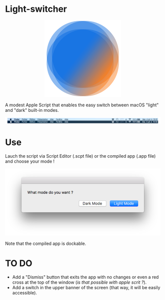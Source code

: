 # Light-switcher

<p align="center">
<img src="./Ressources/Icon.png" />

A modest Apple Script that enables the easy switch between macOS "light" and "dark" built-in modes.
</p>






![Comparison](./Ressources/comparison.png)

# Use

Lauch the script via Script Editor (.scpt file) or the compiled app (.app file) and choose your mode !

![Dialog box](./Ressources/dialog_box.png)

Note that the compiled app is dockable.

# TO DO

* Add a "Dismiss" button that exits the app with no changes or even a red cross at the top of the window (*is that possible with apple scrit ?*).
* Add a switch in the upper banner of the screen (that way, it will be easily accessible).
